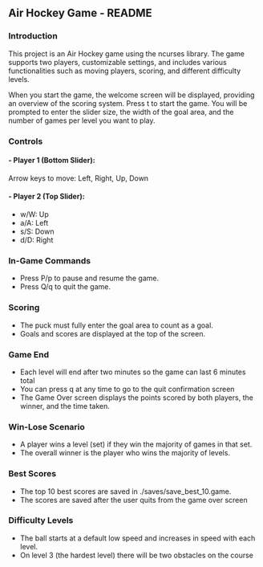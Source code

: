 ## Air Hockey Game - README
### Introduction

This project is an Air Hockey game using the ncurses library. The game supports two players, customizable settings, and includes various functionalities such as moving players, scoring, and different difficulty levels.

When you start the game, the welcome screen will be displayed, providing an overview of the scoring system. Press t to start the game.
You will be prompted to enter the slider size, the width of the goal area, and the number of games per level you want to play.

### Controls
#### - Player 1 (Bottom Slider):
Arrow keys to move: Left, Right, Up, Down

#### - Player 2 (Top Slider):
- w/W: Up
- a/A: Left
- s/S: Down
- d/D: Right

### In-Game Commands
- Press P/p to pause and resume the game.
- Press Q/q to quit the game.

### Scoring
- The puck must fully enter the goal area to count as a goal.
- Goals and scores are displayed at the top of the screen.

### Game End
- Each level will end after two minutes so the game can last 6 minutes total
- You can press q at any time to go to the quit confirmation screen
- The Game Over screen displays the points scored by both players, the winner, and the time taken.

### Win-Lose Scenario
- A player wins a level (set) if they win the majority of games in that set.
- The overall winner is the player who wins the majority of levels.

### Best Scores
- The top 10 best scores are saved in ./saves/save_best_10.game.
- The scores are saved after the user quits from the game over screen

### Difficulty Levels
- The ball starts at a default low speed and increases in speed with each level.
- On level 3 (the hardest level) there will be two obstacles on the course




